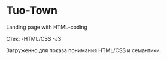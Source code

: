 # Tuo-Town
Landing page with HTML-coding

Стек: 
 -HTML/CSS
 -JS
 
 Загруженно для показа понимания HTML/CSS и семантики. 
